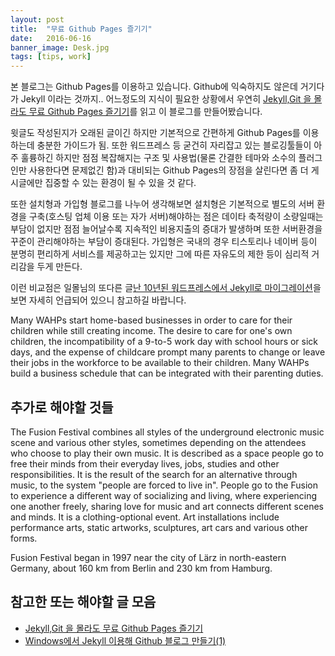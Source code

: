 ```yaml
---
layout: post
title:  "무료 Github Pages 즐기기"
date:   2016-06-16
banner_image: Desk.jpg
tags: [tips, work]
---
```


본 블로그는 Github Pages를 이용하고 있습니다. Github에 익숙하지도 않은데 거기다가 Jekyll 이라는 것까지.. 어느정도의 지식이 필요한 상황에서 우연히 [Jekyll,Git 을 몰라도 무료 Github Pages 즐기기](http://ilmol.com/2015/01/Jekyll,Git-%EC%9D%84-%EB%AA%B0%EB%9D%BC%EB%8F%84-%EB%AC%B4%EB%A3%8C-Github-Pages-%EC%A6%90%EA%B8%B0%EA%B8%B0.html)를 읽고 이 블로그를 만들어봤습니다.

윗글도 작성된지가 오래된 글이긴 하지만 기본적으로 간편하게 Github Pages를 이용하는데 충분한 가이드가 됨. 
또한 워드프레스 등 굳건히 자리잡고 있는 블로깅툴들이 아주 훌륭하긴 하지만 점점 복잡해지는 구조 및 사용법(물론 간결한 테마와 소수의 플러그인만 사용한다면 문제없긴 함)과 대비되는 Github Pages의 장점을 살린다면 좀 더 게시글에만 집중할 수 있는 환경이 될 수 있을 것 같다.

또한 설치형과 가입형 블로그를 나누어 생각해보면 설치형은 기본적으로 별도의 서버 환경을 구축(호스팅 업체 이용 또는 자가 서버)해야하는 점은 데이타 축적량이 소량일때는 부담이 없지만 점점 늘어날수록 지속적인 비용지출의 증대가 발생하며 또한 서버환경을 꾸준이 관리해야하는  부담이 증대된다. 가입형은 국내의 경우 티스토리나 네이버 등이 분명히 편리하게 서비스를 제공하고는 있지만 그에 따른 자유도의 제한 등이 심리적 거리감을 두게 만든다.

이런 비교점은 일몰님의 또다른 글[난 10년된 워드프레스에서 Jekyll로 마이그레이션](http://ilmol.com/2015/01/%EC%9B%8C%EB%93%9C%ED%94%84%EB%A0%88%EC%8A%A4%EC%97%90%EC%84%9C-Jekyll%EB%A1%9C-%EB%A7%88%EC%9D%B4%EA%B7%B8%EB%A0%88%EC%9D%B4%EC%85%98.html)을 보면 자세히 언급되어 있으니 참고하길 바랍니다.


<!--more-->

Many WAHPs start home-based businesses in order to care for their children while still creating income. The desire to care for one's own children, the incompatibility of a 9-to-5 work day with school hours or sick days, and the expense of childcare prompt many parents to change or leave their jobs in the workforce to be available to their children. Many WAHPs build a business schedule that can be integrated with their parenting duties.

## 추가로 해야할 것들

The Fusion Festival combines all styles of the underground electronic music scene and various other styles, sometimes depending on the attendees who choose to play their own music. It is described as a space people go to free their minds from their everyday lives, jobs, studies and other responsibilities. It is the result of the search for an alternative through music, to the system "people are forced to live in". People go to the Fusion to experience a different way of socializing and living, where experiencing one another freely, sharing love for music and art connects different scenes and minds. It is a clothing-optional event. Art installations include performance arts, static artworks, sculptures, art cars and various other forms.

Fusion Festival began in 1997 near the city of Lärz in north-eastern Germany, about 160 km from Berlin and 230 km from Hamburg.

## 참고한 또는 해야할 글 모음

- [Jekyll,Git 을 몰라도 무료 Github Pages 즐기기](http://ilmol.com/2015/01/Jekyll,Git-%EC%9D%84-%EB%AA%B0%EB%9D%BC%EB%8F%84-%EB%AC%B4%EB%A3%8C-Github-Pages-%EC%A6%90%EA%B8%B0%EA%B8%B0.html)
- [Windows에서 Jekyll 이용해 Github 블로그 만들기(1)](http://hochulshin.com/how-to-use-jekyll-on-github-1/)
